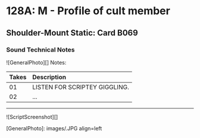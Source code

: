 # 128A: M - Profile of cult member

## Shoulder-Mount Static: Card B069

### Sound Technical Notes

![GeneralPhoto][]
Notes: 

| Takes | Description |
|:---|:----|
| 01 | LISTEN FOR SCRIPTEY GIGGLING. |
| 02 | ... |

----

![ScriptScreenshot][]


[GeneralPhoto]:  images/.JPG align=left